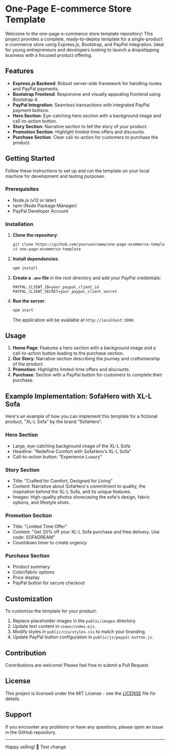 # One-Page E-commerce Store Template

Welcome to the one-page e-commerce store template repository! This project provides a complete, ready-to-deploy template for a single-product e-commerce store using Express.js, Bootstrap, and PayPal integration. Ideal for young entrepreneurs and developers looking to launch a dropshipping business with a focused product offering.

## Features

- **Express.js Backend**: Robust server-side framework for handling routes and PayPal payments.
- **Bootstrap Frontend**: Responsive and visually appealing frontend using Bootstrap 4.
- **PayPal Integration**: Seamless transactions with integrated PayPal payment buttons.
- **Hero Section**: Eye-catching hero section with a background image and call-to-action button.
- **Story Section**: Narrative section to tell the story of your product.
- **Promotion Section**: Highlight limited-time offers and discounts.
- **Purchase Section**: Clear call-to-action for customers to purchase the product.

## Getting Started

Follow these instructions to set up and run the template on your local machine for development and testing purposes.

### Prerequisites

- Node.js (v12 or later)
- npm (Node Package Manager)
- PayPal Developer Account

### Installation

1. **Clone the repository**:

   ```bash
   git clone https://github.com/yourusername/one-page-ecommerce-template.git
   cd one-page-ecommerce-template
   ```

2. **Install dependencies**:

   ```bash
   npm install
   ```

3. **Create a `.env` file** in the root directory and add your PayPal credentials:

   ```
   PAYPAL_CLIENT_ID=your_paypal_client_id
   PAYPAL_CLIENT_SECRET=your_paypal_client_secret
   ```

4. **Run the server**:

   ```bash
   npm start
   ```

   The application will be available at `http://localhost:3000`.

## Usage

1. **Home Page**: Features a hero section with a background image and a call-to-action button leading to the purchase section.
2. **Our Story**: Narrative section describing the journey and craftsmanship of the product.
3. **Promotion**: Highlights limited-time offers and discounts.
4. **Purchase**: Section with a PayPal button for customers to complete their purchase.

## Example Implementation: SofaHero with XL-L Sofa

Here's an example of how you can implement this template for a fictional product, "XL-L Sofa" by the brand "SofaHero".

### Hero Section

- Large, eye-catching background image of the XL-L Sofa
- Headline: "Redefine Comfort with SofaHero's XL-L Sofa"
- Call-to-action button: "Experience Luxury"

### Story Section

- Title: "Crafted for Comfort, Designed for Living"
- Content: Narrative about SofaHero's commitment to quality, the inspiration behind the XL-L Sofa, and its unique features.
- Images: High-quality photos showcasing the sofa's design, fabric options, and lifestyle shots.

### Promotion Section

- Title: "Limited Time Offer"
- Content: "Get 20% off your XL-L Sofa purchase and free delivery. Use code: SOFADREAM"
- Countdown timer to create urgency

### Purchase Section

- Product summary
- Color/fabric options
- Price display
- PayPal button for secure checkout

## Customization

To customize the template for your product:

1. Replace placeholder images in the `public/images` directory.
2. Update text content in `views/index.ejs`.
3. Modify styles in `public/css/styles.css` to match your branding.
4. Update PayPal button configuration in `public/js/paypal-button.js`.

## Contribution

Contributions are welcome! Please feel free to submit a Pull Request.

## License

This project is licensed under the MIT License - see the [LICENSE](LICENSE) file for details.

## Support

If you encounter any problems or have any questions, please open an issue in the GitHub repository.

---

Happy selling! 🚀
Test change
